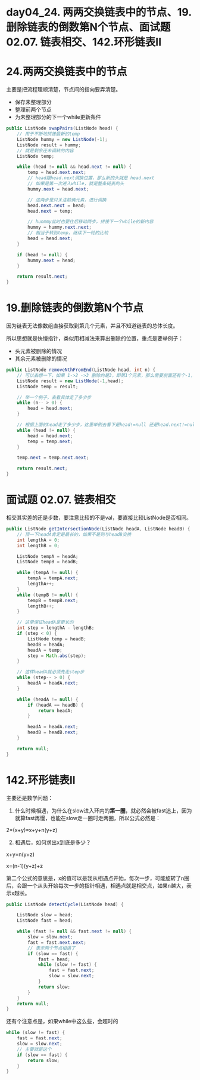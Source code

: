 # day04_24. 两两交换链表中的节点、19.删除链表的倒数第N个节点、面试题 02.07. 链表相交、142.环形链表II

# 24.两两交换链表中的节点

主要是把流程理顺清楚，节点间的指向要弄清楚。

- 保存未整理部分
- 整理前两个节点
- 为未整理部分的下一个while更新条件

```java
public ListNode swapPairs(ListNode head) {
    // 用于不断地拼接最新的temp
    ListNode hummy = new ListNode(-1);
    ListNode result = hummy;
    // 就是剩余还未调转的内容
    ListNode temp;

    while (head != null && head.next != null) {
        temp = head.next.next;
        // head跟head.next调换位置，那么新的头就是 head.next
        // 如果是第一次进入while，就是整条链表的头
        hummy.next = head.next;

        // 这两步是只关注前俩元素，进行调换
        head.next.next = head;
        head.next = temp;

        // hunmmy此时也要往后移动两步，拼接下一个while的新内容
        hummy = hummy.next.next;
        // 相当于转到temp，继续下一轮的比较
        head = head.next;
    }

    if (head != null) {
        hummy.next = head;
    }

    return result.next;
}
```



# 19.删除链表的倒数第N个节点

因为链表无法像数组直接获取到第几个元素，并且不知道链表的总体长度。

所以思想就是快慢指针，类似用相减法来算出删除的位置，重点是要举例子：

- 头元素被删除的情况
- 其余元素被删除的情况

```java
public ListNode removeNthFromEnd(ListNode head, int n) {
    // 可以去想一下，如果 1->2 ->3 删除的是3，即第1个元素，那么需要前面还有个-1，才方便把第一个元素去掉
    ListNode result = new ListNode(-1,head);
    ListNode temp = result;

    // 举一个例子，去看具体走了多少步
    while (n-- > 0) {
        head = head.next;
    }

    // 根据上面的head走了多少步，这里举例去看下是head!=null 还是head.next!=null等
    while (head != null) {
        head = head.next;
        temp = temp.next;
    }

    temp.next = temp.next.next;

    return result.next;
}
```

# 面试题 02.07. 链表相交

相交其实差的还是步数，要注意比较的不是val，要直接比较ListNode是否相同。

```java
public ListNode getIntersectionNode(ListNode headA, ListNode headB) {
    // 顶一下headA肯定是最长的，如果不是则与headB交换
    int lengthA = 0;
    int lengthB = 0;

    ListNode tempA = headA;
    ListNode tempB = headB;

    while (tempA != null) {
        tempA = tempA.next;
        lengthA++;
    }
    while (tempB != null) {
        tempB = tempB.next;
        lengthB++;
    }

    // 这里保证headA是更长的
    int step = lengthA - lengthB;
    if (step < 0) {
        ListNode temp = headB;
        headB = headA;
        headA = temp;
        step = Math.abs(step);
    }

    // 这样headA就必须先走step步
    while (step-- > 0) {
        headA = headA.next;
    }

    while (headA != null) {
        if (headA == headB) {
            return headA;
        }

        headA = headA.next;
        headB = headB.next;
    }

    return null;
}
```

# 142.环形链表II

主要还是数学问题：

1. 什么时候相遇，为什么在slow进入环内的**第一圈**，就必然会被fast追上，因为就算fast再慢，也能在slow走一圈时走两圈，所以公式必然是：

2*(x+y)=x+y+n(y+z)

2. 相遇后，如何求出x到底是多少？

x+y=n(y+z)

x=(n-1)(y+z)+z

第二个公式的意思是，x的值可以是我从相遇点开始，每次一步，可能旋转了n圈后，会跟一个从头开始每次一步的指针相遇，相遇点就是相交点，如果n越大，表示x越长。

```java
public ListNode detectCycle(ListNode head) {

    ListNode slow = head;
    ListNode fast = head;

    while (fast != null && fast.next != null) {
        slow = slow.next;
        fast = fast.next.next;
        // 表示两个节点相遇了
        if (slow == fast) {
            fast = head;
            while (slow != fast) {
                fast = fast.next;
                slow = slow.next;
            }
            return slow;
        }
    }
    return null;
}
```

还有个注意点是，如果while中这么些，会超时的

```java
while (slow != fast) {
    fast = fast.next;
    slow = slow.next;
    // 主要就是这个
    if (slow == fast) {
    	return slow;
    }
}
```

